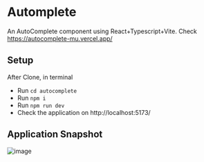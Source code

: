 # Automplete
An AutoComplete component using React+Typescript+Vite. Check https://autocomplete-mu.vercel.app/

## Setup
After Clone, in terminal
- Run `cd autocomplete`
- Run `npm i`
- Run `npm run dev`
- Check the application on http://localhost:5173/

## Application Snapshot

![image](https://github.com/yugs16/autocomplete/assets/9073610/0b3b2248-1bf3-4672-99fc-5d99af21bd4d)

